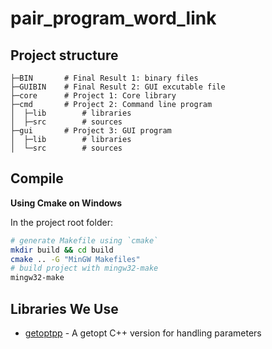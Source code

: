 # pair_program_word_link


## Project structure

```
├─BIN       # Final Result 1: binary files
├─GUIBIN    # Final Result 2: GUI excutable file
├─core      # Project 1: Core library
├─cmd       # Project 2: Command line program
│  ├─lib        # libraries
│  ├─src        # sources
├─gui       # Project 3: GUI program
│  ├─lib        # libraries
│  └─src        # sources
```

## Compile

**Using Cmake on Windows**

In the project root folder:

```bash
# generate Makefile using `cmake`
mkdir build && cd build
cmake .. -G "MinGW Makefiles"
# build project with mingw32-make
mingw32-make
```


## Libraries We Use

* [getoptpp](https://code.google.com/archive/p/getoptpp/wikis/Help.wiki) - A getopt C++ version for handling parameters


